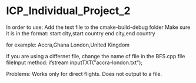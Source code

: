 # ICP_Individual_Project_2

In order to use:
Add the text file to the cmake-build-debug folder
Make sure it is in the format:
start city,start country
end city,end country

for example:
Accra,Ghana
London,United Kingdom

If you are using a differnet file, change the name of file in the BFS.cpp file fileInput method:
ifstream inputTXT("accra-london.txt");


Problems:
Works only for direct flights.
Does not output to a file.
